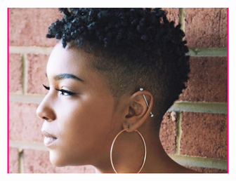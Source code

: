 ![image from my localhost](https://raw.githubusercontent.com/solotahoe/todo_app-reactjs2/master/public/images/afro.jpg "additonal information")
